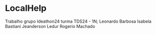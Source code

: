 # LocalHelp
Trabalho grupo Ideathon24
turma TDS24 - 1N;
Leonardo Barbosa
Isabela Bastiani
Jeanderson Ledur
Rogerio Machado

